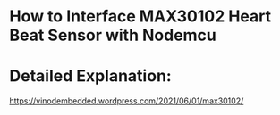 # How to Interface MAX30102 Heart Beat Sensor with Nodemcu
# Detailed Explanation:
https://vinodembedded.wordpress.com/2021/06/01/max30102/
